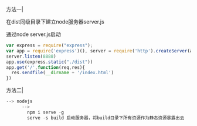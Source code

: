 方法一|

在dist同级目录下建立node服务器server.js

通过node server.js启动

```javascript
var express = require("express");
var app = require('express')(), server = require('http').createServer(app);
server.listen(8888)
app.use(express.static("./dist"))
app.get('/',function(req,res){
  res.sendfile(__dirname + '/index.html')
})
```

方法二|

```javascript
--> nodejs
      -->
        npm i serve -g
        serve -s build 启动服务器，将build目录下所有资源作为静态资源暴露出去
```

